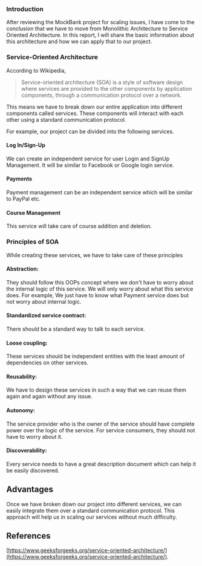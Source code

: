 

### Introduction 
After reviewing the MockBank project for scaling issues, I have come to the conclusion that we have to move from Monolithic Architecture to Service Oriented Architecture. In this report, I will share the basic information about this architecture and how we can apply that to our project. 

### Service-Oriented Architecture 

According to Wikipedia, 

>Service-oriented architecture (SOA) is a style of software design where services are provided to the other components by application components, through a communication protocol over a network. 

This means we have to break down our entire application into different components called services. These components will interact with each other using a standard communication protocol. 

For example, our project can be divided into the following services. 

#### Log In/Sign-Up 
We can create an independent service for user Login and SignUp Management. It will be similar to Facebook or Google login service. 

#### Payments
Payment management can be an independent service which will be similar to PayPal etc. 

#### Course Management
This service will take care of course addition and deletion. 

### Principles of SOA 

While creating these services, we have to take care of these principles

#### Abstraction: 
They should follow this OOPs concept where we don't have to worry about the internal logic of this service. We will only worry about what this service does. For example, We just have to know what Payment service does but not worry about internal logic. 

#### Standardized service contract: 
There should be a standard way to talk to each service. 

#### Loose coupling: 
These services should be independent entities with the least amount of dependencies on other services. 

#### Reusability: 
We have to design these services in such a way that we can reuse them again and again without any issue. 

#### Autonomy: 
The service provider who is the owner of the service should have complete power over the logic of the service. For service consumers, they should not have to worry about it. 

#### Discoverability: 

Every service needs to have a great 
description document which can help it be easily discovered. 

## Advantages
Once we have broken down our project into different services, we can easily integrate them over a standard communication protocol. This approach will help us in scaling our services without much difficulty. 

## References


[https://www.geeksforgeeks.org/service-oriented-architecture/](https://www.geeksforgeeks.org/service-oriented-architecture/).